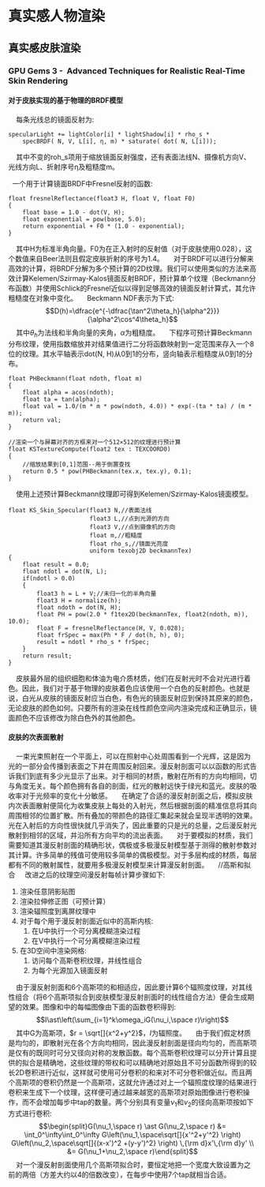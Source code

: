 # 真实感人物渲染
## 真实感皮肤渲染
### GPU Gems 3 -  Advanced Techniques for Realistic Real-Time Skin Rendering
#### 对于皮肤实现的基于物理的BRDF模型
&nbsp;&nbsp;&nbsp;&nbsp;每条光线总的镜面反射为:
```hlsl
specularLight += lightColor[i] * lightShadow[i] * rho_s * 
	specBRDF( N, V, L[i], η, m) * saturate( dot( N, L[i]));
```
&nbsp;&nbsp;&nbsp;&nbsp;其中不变的roh_s项用于缩放镜面反射强度，还有表面法线N、摄像机方向V、光线方向L、折射序号η及粗糙度m。

&nbsp;&nbsp;一个用于计算镜面BRDF中Fresnel反射的函数:
```hlsl
float fresnelReflectance(float3 H, float V, float F0)
{
	float base = 1.0 - dot(V, H);
	float exponential = pow(base, 5.0);
	return exponential + F0 * (1.0 - exponential);
}
```
&nbsp;&nbsp;&nbsp;&nbsp;其中H为标准半角向量。F0为在正入射时的反射值（对于皮肤使用0.028），这个数值来自Beer法则且假定皮肤折射的序号为1.4。
&nbsp;&nbsp;&nbsp;&nbsp;对于BRDF可以进行分解来高效的计算，将BRDF分解为多个预计算的2D纹理。我们可以使用类似的方法来高效计算Kelemen/Szirmay-Kalos镜面反射BRDF，预计算单个纹理（Beckmann分布函数）并使用Schlick的Fresnel近似以得到足够高效的镜面反射计算式，其允许粗糙度在对象中变化。
&nbsp;&nbsp;&nbsp;&nbsp;Beckmann NDF表示为下式:
$$D(h)=\dfrac{e^{-\dfrac{\tan^2\theta_h}{\alpha^2}}}{\alpha^2\cos^4\theta_h}$$
&nbsp;&nbsp;&nbsp;&nbsp;其中$\theta_h$为法线和半角向量的夹角，$\alpha$为粗糙度。
&nbsp;&nbsp;&nbsp;&nbsp;下程序可预计算Beckmann分布纹理，使用指数缩放并对结果值进行二分将函数映射到一定范围来存入一个8位的纹理。其水平轴表示dot(N, H)从0到1的分布，竖向轴表示粗糙度从0到1的分布。
```hlsl
float PHBeckmann(float ndoth, float m)
{
	float alpha = acos(ndoth);
	float ta = tan(alpha);
	float val = 1.0/(m * m * pow(ndoth, 4.0)) * exp(-(ta * ta) / (m * m));
	return val;
}

//渲染一个与屏幕对齐的方框来对一个512×512的纹理进行预计算
float KSTextureCompute(float2 tex : TEXCOORD0)
{
	//缩放结果到[0,1]范围--用于倒置查找
	return 0.5 * pow(PHBeckmann(tex.x, tex.y), 0.1);
}
```
&nbsp;&nbsp;&nbsp;&nbsp;使用上述预计算Beckmann纹理即可得到Kelemen/Szirmay-Kalos镜面模型。
```hlsl
float KS_Skin_Specular(float3 N,//表面法线
					   float3 L,//点到光源的方向
					   float3 V,//点到摄像机的方向
					   float m,//粗糙度
					   float rho_s,//镜面光亮度
					   uniform texobj2D beckmannTex)
{
	float result = 0.0;
	float ndotl = dot(N, L);
	if(ndotl > 0.0)
	{
		float3 h = L + V;//未归一化的半角向量
		float3 H = normalize(h);
		float ndoth = dot(N, H);
		float PH = pow(2.0 * f1tex2D(beckmannTex, float2(ndoth, m)), 10.0);
		float F = fresnelReflectance(H, V, 0.028);
		float frSpec = max(Ph * F / dot(h, h), 0);
		result = ndotl * rho_s * frSpec;
	}
	return result;
}
```
&nbsp;&nbsp;&nbsp;&nbsp;皮肤最外层的组织细胞和体油为电介质材质，他们在反射光时不会对光进行着色。因此，我们对于基于物理的皮肤着色应该使用一个白色的反射颜色。也就是说，白光从皮肤的镜面反射应当白色，有色光的镜面反射应到保持其原来的颜色，无论皮肤的颜色如何。只要所有的渲染在线性颜色空间内渲染完成和正确显示，镜面颜色不应该修改为除白色外的其他颜色。
#### 皮肤的次表面散射
&nbsp;&nbsp;&nbsp;&nbsp;一束光束照射在一个平面上，可以在照射中心处周围看到一个光辉，这是因为光的一部分会传播到表面之下并在周围反射回来。漫反射剖面可以以函数的形式告诉我们到底有多少光显示了出来。对于相同的材质，散射在所有的方向均相同，切与角度无关。每个颜色拥有各自的剖面，红光的散射远快于绿光和蓝光。皮肤的吸收率对于光频率的变化十分敏感。
&nbsp;&nbsp;&nbsp;&nbsp;在确定了合适的漫反射剖面之后，模拟皮肤内次表面散射便简化为收集皮肤上每处的入射光，然后根据剖面的精准信息将其向周围相邻的位置扩散。所有叠加的带颜色的路径汇集起来就会呈现半透明的效果。光在入射后的方向性很快就几乎消失了，因此重要的只是光的总量，之后漫反射光散射到相邻的区域，并沿所有方向平均的流出表面。
&nbsp;&nbsp;&nbsp;&nbsp;对于要模拟的材质，我们需要知道其漫反射剖面的精确形状，偶极或多极漫反射模型基于测得的散射参数对其计算。许多简单的残值可使用较多简单的偶极模型。对于多层构成的材质，每层都有不同的散射属性，就要用多极漫反射模型来计算漫反射剖面。
&nbsp;&nbsp;&nbsp;&nbsp;//高斯和拟合
&nbsp;&nbsp;&nbsp;&nbsp;改进之后的纹理空间漫反射每帧计算步骤如下:
1. 渲染任意阴影贴图
2. 渲染拉伸修正图（可预计算）
3. 渲染辐照度到离屏纹理中
4. 对于每个用于漫反射剖面近似中的高斯内核:
	1. 在U中执行一个可分离模糊渲染过程
	2. 在V中执行一个可分离模糊渲染过程
5. 在3D空间中渲染网格:
	1. 访问每个高斯卷积纹理，并线性组合
	2. 为每个光源加入镜面反射

&nbsp;&nbsp;&nbsp;&nbsp;由于漫反射剖面和6个高斯项的和相适应，因此要计算6个辐照度纹理，对其线性组合（将6个高斯项拟合到皮肤模型漫反射剖面时的线性组合方法）便会生成期望的效果。图像和中的每幅图像由下面的函数卷积得到:
$$I\ast\left(\sum_{i=1}^k\omega_iG(\nu_i,\space r)\right)$$
&nbsp;&nbsp;&nbsp;&nbsp;其中G为高斯项，$r = \sqrt[]{x^2+y^2}$，$I$为辐照度。
&nbsp;&nbsp;&nbsp;&nbsp;由于我们假定材质是均匀的，即散射光在各个方向均相同，因此漫反射剖面是径向均匀的，而高斯项是仅有的既同时可分又径向对称的发散函数。每个高斯卷积纹理可以分开计算且提供的拟合是精确地，这些纹理的带权和可以精确地对原始且不可分函数所得到的较长2D卷积进行近似，这样就可使用可分卷积的和来对不可分卷积做近似。而且两个高斯项的卷积仍然是一个高斯项，这就允许通过对上一个辐照度纹理的结果进行卷积来生成下一个纹理，这样便可通过越来越宽的高斯项对原始图像进行卷积操作，而不会增加每步中tap的数量。两个分别具有变量$\nu_1$和$\nu_2$的径向高斯项按如下方式进行卷积:
$$\begin{split}G(\nu_1,\space r) \ast G(\nu_2,\space r) &= \int_0^\infty\int_0^\infty G\left(\nu_1,\space\sqrt[]{x'^2+y'^2} \right) G\left(\nu_2,\space\sqrt[]{(x-x')^2 +(y-y')^2} \right) \,{\rm d}x'\,{\rm d}y' \\
&= G(\nu_1+\nu_2,\space r)\end{split}$$
&nbsp;&nbsp;&nbsp;&nbsp;对一个漫反射剖面使用几个高斯项拟合时，要恒定地把一个宽度大致设置为之前的两倍（方差大约以4的倍数改变），在每步中使用7个tap就相当合适。



















